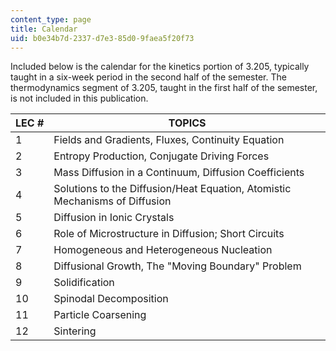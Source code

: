 ```yaml
---
content_type: page
title: Calendar
uid: b0e34b7d-2337-d7e3-85d0-9faea5f20f73
---
```


Included below is the calendar for the kinetics portion of 3.205, typically taught in a six-week period in the second half of the semester. The thermodynamics segment of 3.205, taught in the first half of the semester, is not included in this publication.

  

| LEC # | TOPICS |
| --- | --- |
| 1 | Fields and Gradients, Fluxes, Continuity Equation |
| 2 | Entropy Production, Conjugate Driving Forces |
| 3 | Mass Diffusion in a Continuum, Diffusion Coefficients |
| 4 | Solutions to the Diffusion/Heat Equation, Atomistic Mechanisms of Diffusion |
| 5 | Diffusion in Ionic Crystals |
| 6 | Role of Microstructure in Diffusion; Short Circuits |
| 7 | Homogeneous and Heterogeneous Nucleation |
| 8 | Diffusional Growth, The "Moving Boundary" Problem |
| 9 | Solidification |
| 10 | Spinodal Decomposition |
| 11 | Particle Coarsening |
| 12 | Sintering